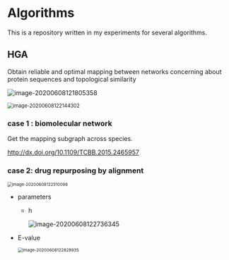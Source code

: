 # Algorithms

This is a repository written in my experiments for several algorithms.

## HGA

Obtain reliable and optimal mapping between networks concerning about protein sequences and topological similarity  

![image-20200608121805358](C:%5CUsers%5CHaotian%20Bai%5CAppData%5CRoaming%5CTypora%5Ctypora-user-images%5Cimage-20200608121805358.png)

<img src="C:%5CUsers%5CHaotian%20Bai%5CAppData%5CRoaming%5CTypora%5Ctypora-user-images%5Cimage-20200608122144302.png" alt="image-20200608122144302" style="zoom: 80%;" />

### case 1 : biomolecular network

Get the mapping subgraph across species. 

http://dx.doi.org/10.1109/TCBB.2015.2465957

### case 2: drug repurposing by alignment

<img src="C:%5CUsers%5CHaotian%20Bai%5CAppData%5CRoaming%5CTypora%5Ctypora-user-images%5Cimage-20200608122510098.png" alt="image-20200608122510098" style="zoom:67%;" />

* parameters 

  * h

    ![image-20200608122736345](C:%5CUsers%5CHaotian%20Bai%5CAppData%5CRoaming%5CTypora%5Ctypora-user-images%5Cimage-20200608122736345.png)

* E-value 

  <img src="C:%5CUsers%5CHaotian%20Bai%5CAppData%5CRoaming%5CTypora%5Ctypora-user-images%5Cimage-20200608122828935.png" alt="image-20200608122828935" style="zoom:67%;" />